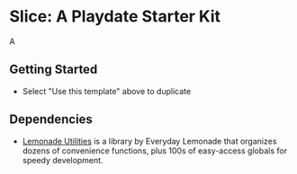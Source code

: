 # Slice: A Playdate Starter Kit

A 

## Getting Started

- Select "Use this template" above to duplicate

## Dependencies

- [Lemonade Utilities](https://github.com/fosterdouglas/lemonade-utilities) is a library by Everyday Lemonade that organizes dozens of convenience functions, plus 100s of easy-access globals for speedy development.
